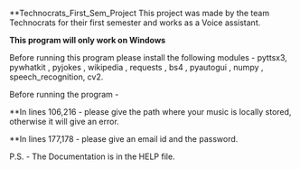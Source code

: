 **Technocrats_First_Sem_Project
This project was made by the team Technocrats for their first semester and works as a Voice assistant. 

**This program will only work on Windows**

Before running this program please install the following modules - pyttsx3, pywhatkit , pyjokes , wikipedia , requests , bs4 , pyautogui , numpy , speech_recognition, cv2.

Before running the program - 

**In lines 106,216 - please give the path where your music is locally stored, otherwise it will give an error.

**In lines 177,178 - please give an email id and the password.



P.S. - The Documentation is in the HELP file.






